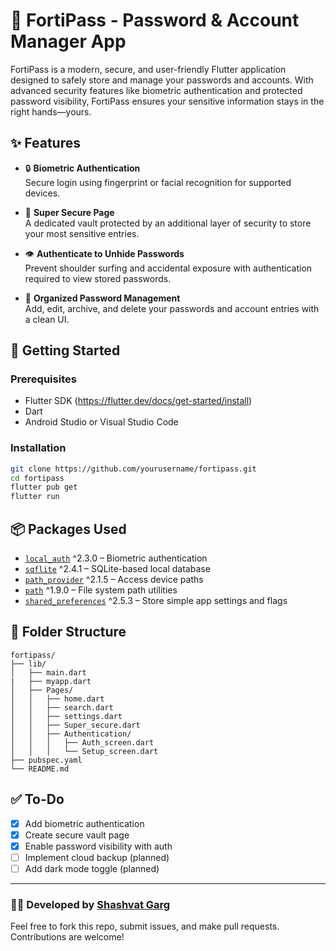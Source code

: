 # 🔐 FortiPass - Password & Account Manager App

FortiPass is a modern, secure, and user-friendly Flutter application designed to safely store and manage your passwords and accounts. With advanced security features like biometric authentication and protected password visibility, FortiPass ensures your sensitive information stays in the right hands—yours.

## ✨ Features

- 🔒 **Biometric Authentication**  
  Secure login using fingerprint or facial recognition for supported devices.

- 🧱 **Super Secure Page**  
  A dedicated vault protected by an additional layer of security to store your most sensitive entries.

- 👁️ **Authenticate to Unhide Passwords**  
  Prevent shoulder surfing and accidental exposure with authentication required to view stored passwords.

- 📂 **Organized Password Management**  
  Add, edit, archive, and delete your passwords and account entries with a clean UI.

## 🚀 Getting Started

### Prerequisites

- Flutter SDK (https://flutter.dev/docs/get-started/install)
- Dart
- Android Studio or Visual Studio Code

### Installation

```bash
git clone https://github.com/yourusername/fortipass.git
cd fortipass
flutter pub get
flutter run
```

## 📦 Packages Used

- [`local_auth`](https://pub.dev/packages/local_auth) ^2.3.0 – Biometric authentication  
- [`sqflite`](https://pub.dev/packages/sqflite) ^2.4.1 – SQLite-based local database  
- [`path_provider`](https://pub.dev/packages/path_provider) ^2.1.5 – Access device paths  
- [`path`](https://pub.dev/packages/path) ^1.9.0 – File system path utilities  
- [`shared_preferences`](https://pub.dev/packages/shared_preferences) ^2.5.3 – Store simple app settings and flags  


## 📁 Folder Structure

```
fortipass/
├── lib/
│   ├── main.dart
|   ├── myapp.dart
│   ├── Pages/
│   │   ├── home.dart
│   │   ├── search.dart
│   │   ├── settings.dart
│   │   ├── Super_secure.dart
│   │   ├── Authentication/
│   │   │   ├── Auth_screen.dart
│   │   │   └── Setup_screen.dart
├── pubspec.yaml
└── README.md
```

## ✅ To-Do

- [x] Add biometric authentication
- [x] Create secure vault page
- [x] Enable password visibility with auth
- [ ] Implement cloud backup (planned)
- [ ] Add dark mode toggle (planned)

---

### 👨‍💻 Developed by [Shashvat Garg](https://github.com/Shashvat2005)

Feel free to fork this repo, submit issues, and make pull requests. Contributions are welcome!
